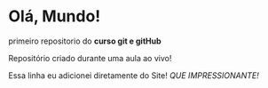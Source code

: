 # Olá, Mundo!
 primeiro repositorio do **curso git e gitHub**

 Repositório criado durante uma aula ao vivo!
 
 Essa linha eu adicionei diretamente do Site! *QUE IMPRESSIONANTE!*

